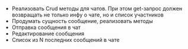 - Реализовать Crud методы для чатов. При этом get-запрос должен возвращать не только инфу о чате, но и список участников
- Продумать сущность сообщение, реализовать методы 
- Отправка сообщения в чат
- Редактирование сообщения
- Список из N последних сообщений в чате